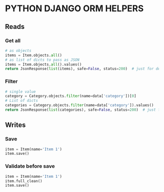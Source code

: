 # PYTHON DJANGO ORM HELPERS

## Reads

### Get all
```python
# as objects
items = Item.objects.all()
# as list of dicts to pass as JSON
items = Item.objects.all().values()
return JsonResponse(list(items), safe=False, status=200)  # just for demo - use serializers and HttpResponse instead
```

### Filter
```python
# single value
category = Category.objects.filter(name=data['category'])[0]
# List of dicts
categories = Category.objects.filter(name=data['category']).values()
return JsonResponse(list(categories), safe=False, status=200)  # just for demo - use serializers and HttpResponse instead
```

## Writes

### Save
```python
item = Item(name='Item 1')
item.save()
```

### Validate before save
```python
item = Item(name='Item 1')
item.full_clean()
item.save()
```
